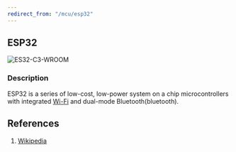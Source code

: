 ```yaml
---
redirect_from: "/mcu/esp32"
---
```


## ESP32

![ES32-C3-WROOM](https://cdn.sos.sk/imagecache/product-detail/77/a7/2452a58c/esp32-c3wroom-02-n4.jpg)

### Description

ESP32 is a series of low-cost, low-power system on a chip microcontrollers with integrated [Wi-Fi](wifi) and dual-mode Bluetooth(bluetooth).

## References

1. [Wikipedia](https://en.wikipedia.org/wiki/ESP32)